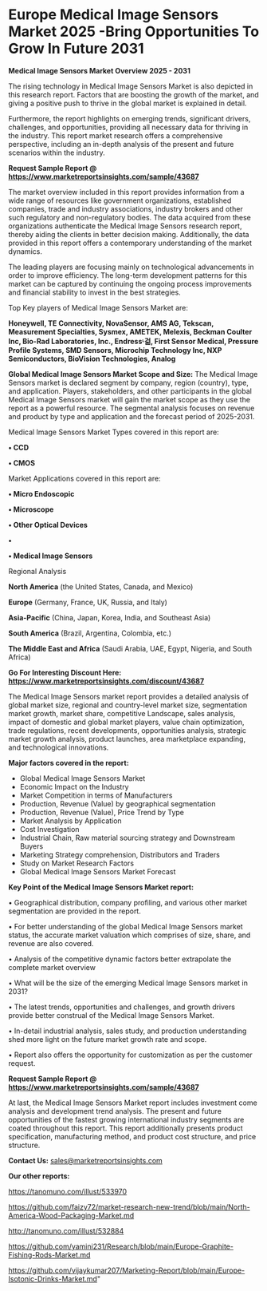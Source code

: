 # Europe Medical Image Sensors Market 2025 -Bring Opportunities To Grow In Future 2031

<Strong> Medical Image Sensors Market Overview 2025 - 2031</strong>

The rising technology in Medical Image Sensors Market is also depicted in this research report. Factors that are boosting the growth of the market, and giving a positive push to thrive in the global market is explained in detail.

Furthermore, the report highlights on emerging trends, significant drivers, challenges, and opportunities, providing all necessary data for thriving in the industry. This report market research offers a comprehensive perspective, including an in-depth analysis of the present and future scenarios within the industry.

<strong>Request Sample Report @ <a href=https://www.marketreportsinsights.com/sample/43687>https://www.marketreportsinsights.com/sample/43687</a></strong>

The market overview included in this report provides information from a wide range of resources like government organizations, established companies, trade and industry associations, industry brokers and other such regulatory and non-regulatory bodies. The data acquired from these organizations authenticate the Medical Image Sensors research report, thereby aiding the clients in better decision making. Additionally, the data provided in this report offers a contemporary understanding of the market dynamics.

The leading players are focusing mainly on technological advancements in order to improve efficiency. The long-term development patterns for this market can be captured by continuing the ongoing process improvements and financial stability to invest in the best strategies.

Top Key players of Medical Image Sensors Market are:

<strong>Honeywell, TE Connectivity, NovaSensor, AMS AG, Tekscan, Measurement Specialties, Sysmex, AMETEK, Melexis, Beckman Coulter Inc, Bio-Rad Laboratories, Inc., Endressᶫ걺, First Sensor Medical, Pressure Profile Systems, SMD Sensors, Microchip Technology Inc, NXP Semiconductors, BioVision Technologies, Analog</strong>

<strong><b>Global Medical Image Sensors Market Scope and Size:</b></strong>
The Medical Image Sensors market is declared segment by company, region (country), type, and application. Players, stakeholders, and other participants in the global Medical Image Sensors market will gain the market scope as they use the report as a powerful resource. The segmental analysis focuses on revenue and product by type and application and the forecast period of 2025-2031.

Medical Image Sensors Market Types covered in this report are:

<strong>•  CCD

•  CMOS</strong>

Market Applications covered in this report are:

<strong>•  Micro Endoscopic

•  Microscope

•  Other Optical Devices

•  

•  Medical Image Sensors</strong> 

Regional Analysis

<strong>North America</strong> (the United States, Canada, and Mexico)

<strong>Europe</strong> (Germany, France, UK, Russia, and Italy)

<strong>Asia-Pacific</strong> (China, Japan, Korea, India, and Southeast Asia)

<strong>South America</strong> (Brazil, Argentina, Colombia, etc.)

<strong>The Middle East and Africa</strong> (Saudi Arabia, UAE, Egypt, Nigeria, and South Africa)

<strong>Go For Interesting Discount Here: <a href=https://www.marketreportsinsights.com/discount/43687>https://www.marketreportsinsights.com/discount/43687</a></strong>

The Medical Image Sensors market report provides a detailed analysis of global market size, regional and country-level market size, segmentation market growth, market share, competitive Landscape, sales analysis, impact of domestic and global market players, value chain optimization, trade regulations, recent developments, opportunities analysis, strategic market growth analysis, product launches, area marketplace expanding, and technological innovations.

<strong><b>Major factors covered in the report:</b></strong>
<ul>
  <li>Global Medical Image Sensors Market </li>
  <li>Economic Impact on the Industry</li>
  <li>Market Competition in terms of Manufacturers</li>
  <li>Production, Revenue (Value) by geographical segmentation</li>
  <li>Production, Revenue (Value), Price Trend by Type</li>
  <li>Market Analysis by Application</li>
  <li>Cost Investigation</li>
  <li>Industrial Chain, Raw material sourcing strategy and Downstream Buyers</li>
  <li>Marketing Strategy comprehension, Distributors and Traders</li>
  <li>Study on Market Research Factors</li>
  <li>Global Medical Image Sensors Market Forecast</li>
</ul>

<strong><b>Key Point of the Medical Image Sensors Market report:</b></strong>

• Geographical distribution, company profiling, and various other market segmentation are provided in the report.

• For better understanding of the global Medical Image Sensors market status, the accurate market valuation which comprises of size, share, and revenue are also covered.

• Analysis of the competitive dynamic factors better extrapolate the complete market overview

• What will be the size of the emerging Medical Image Sensors market in 2031?

• The latest trends, opportunities and challenges, and growth drivers provide better construal of the Medical Image Sensors Market.

• In-detail industrial analysis, sales study, and production understanding shed more light on the future market growth rate and scope.

• Report also offers the opportunity for customization as per the customer request.

<strong>Request Sample Report @ <a href=https://www.marketreportsinsights.com/sample/43687>https://www.marketreportsinsights.com/sample/43687</a></strong>

At last, the Medical Image Sensors Market report includes investment come analysis and development trend analysis. The present and future opportunities of the fastest growing international industry segments are coated throughout this report. This report additionally presents product specification, manufacturing method, and product cost structure, and price structure.

<strong>Contact Us:</strong>
sales@marketreportsinsights.com

<strong>Our other reports:</strong>

<a href=https://tanomuno.com/illust/533970>https://tanomuno.com/illust/533970</a>

<a href=https://github.com/faizy72/market-research-new-trend/blob/main/North-America-Wood-Packaging-Market.md>https://github.com/faizy72/market-research-new-trend/blob/main/North-America-Wood-Packaging-Market.md</a>

<a href=http://tanomuno.com/illust/532884>http://tanomuno.com/illust/532884</a>

<a href=https://github.com/yamini231/Research/blob/main/Europe-Graphite-Fishing-Rods-Market.md>https://github.com/yamini231/Research/blob/main/Europe-Graphite-Fishing-Rods-Market.md</a>

<a href=https://github.com/vijaykumar207/Marketing-Report/blob/main/Europe-Isotonic-Drinks-Market.md>https://github.com/vijaykumar207/Marketing-Report/blob/main/Europe-Isotonic-Drinks-Market.md</a>"
